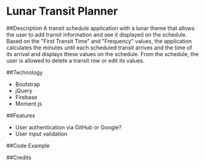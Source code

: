 # Lunar Transit Planner

##Description
A transit schedule application with a lunar theme that allows the user to add transit information and see it displayed on the schedule.  Based on the "First Transit Time" and "Frequency" values, the application calculates the minutes until each scheduled transit arrives and the time of its arrival and displays these values on the schedule.  From the schedule, the user is allowed to delete a transit row or edit its values.

##Technology
 - Bootstrap
 - jQuery
 - Firebase
 - Moment.js

##Features
 - User authentication via GitHub or Google?
 - User input validation

##Code Example

##Credits
